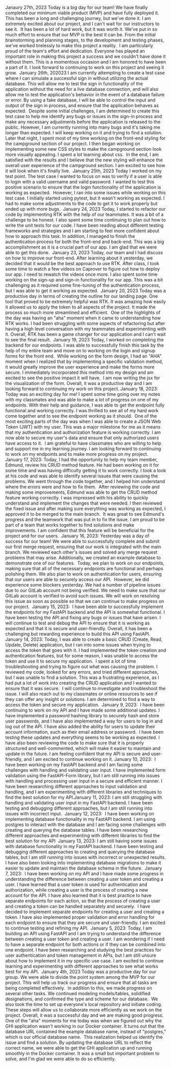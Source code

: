 Janaury 27th, 2023
Today is a big day for our team! We have finally completed our minimum viable product (MVP) and have fully deployed it. This has been a long and challenging journey, but we've done it. I am extremely excited about our project, and I can't wait for our instructors to see it.
​
It has been a lot of hard work, but it was worth it. We've put in so much effort to ensure that our MVP is the best it can be. From the initial brainstorming and planning stages, to the development and testing phases, we've worked tirelessly to make this project a reality.
​
I am particularly proud of the team's effort and dedication. Everyone has played an important role in making this project a success and we couldn't have done it without them.
This is a momentous occasion and I am honored to have been a part of it. I look forward to continuing to work on this project and seeing it grow.
​
January 26th, 202023
I am currently attempting to create a test case where I can simulate a successful sign in without utilizing the actual database. This will allow me to test the sign in functionality of the application without the need for a live database connection, and will also allow me to test the application's behavior in the event of a database failure or error. By using a fake database, I will be able to control the input and output of the sign in process, and ensure that the application behaves as expected.
​
Despite some initial challenges, I am determined to create this test case to help me identify any bugs or issues in the sign-in process and make any necessary adjustments before the application is released to the public. However, I am currently running into many bugs and it's taking me longer than expected. I will keep working on it and trying to find a solution.
​
Later that night, I spent most of my time working on the front-end styling for the campground section of our project.
I then began working on implementing some new CSS styles to make the campground section look more visually appealing.
I spent a lot learning about css.
​
In the end, I am satisfied with the results and I believe that the new styling will enhance the overall user experience of the campground section. I am excited to see how it will look when it's finally live.
​
January 25th, 2023
Today I worked on my test point. The test case I wanted to focus on was to verify if a user is able to login with a valid username and valid password. I wanted to test this positive scenario to ensure that the login functionality of the application is working as expected.
​
However, I ran into some issues while working on this test case. I initially started using pytest, but it wasn't working as expected. I had to make some adjustments to the code to get it to work properly but ended up with more bugs.
​
January 24, 2023
Today, I started to refactor our code by implementing RTK with the help of our teammates. It was a bit of a challenge to be honest.
I also spent some time continuing to plan out how to write the unit tests for our code. I have been reading about different testing frameworks and strategies and I am starting to feel more confident about how to approach this task.
In addition, I managed to finish the authentication process for both the front-end and back-end. This was a big accomplishment as it is a crucial part of our app. I am glad that we were able to get this done.
​
January 23, 2023
Today, our team and I had discuss on how to improve our front-end. After learning about it yesterday, we decided that it would be the best approach to use RTK.
After class, I took some time to watch a few videos on Caprover to figure out how to deploy our app. I need to rewatch the videos once more.
I also spent some time working on the sign-up and sign-in functionality for our app. This was a bit challenging as it required some fine-tuning of the authentication process, but I was able to get it working as expected.
​
January 20, 2023
Today was a productive day in terms of creating the outline for our landing page. One tool that proved to be extremely helpful was RTK. It was amazing how easily it allowed us to apply the token to all aspects of the project. It made the process so much more streamlined and efficient.
​
One of the highlights of the day was having an "aha" moment when it came to understanding how RTK works. I had been struggling with some aspects of refactoring but after having a high level conversation with my teammates and experimenting with it. Overall, RTK has been a game changer for our application and I can't wait to see the final result.
​
January 19, 2023
Today, I worked on completing the backend for our endpoints. I was able to successfully finish this task by the help of my entire team and move on to working on the login and signup forms for the front end.
​
While working on the form design, I had an "AHA" moment when I realized that by implementing a specific validation method, it would greatly improve the user experience and make the forms more secure. I immediately incorporated this method into my design and am excited to see the positive impact it will have.
​
I am now writing the jsx for the visualization of the form. Overall, it was a productive day and I am looking forward to continuing my work on this project.
​
January 18, 2023:
Today was an exciting day for me! I spent some time going over my notes with my classmates and was able to make a lot of progress on one of my endpoints. With their help and guidance, I was able to get the endpoint fully functional and working correctly. I was thrilled to see all of my hard work come together and to see the endpoint working as it should.
​
One of the most exciting parts of the day was when I was able to create a JSON Web Token (JWT) with my user. This was a major milestone for me as it means that my authentication and authorization feature is working correctly. I am now able to secure my user's data and ensure that only authorized users have access to it.
​
I am grateful to have classmates who are willing to help and support me in my learning journey. I am looking forward to continuing to work on my endpoints and to make more progress on my project.
​
January 17, 2023:
Today, I had the opportunity to help my team member, Edmund, review his CRUD method feature. He had been working on it for some time and was having difficulty getting it to work correctly. I took a look at his code and was able to identify several issues that were causing the problems. We went through the code together, and I helped him understand where the errors were and how to fix them.
​
After reviewing the code and making some improvements, Edmund was able to get the CRUD method feature working correctly. I was impressed with his ability to quickly understand and implement the changes that were needed. I then reviewed the fixed issue and after making sure everything was working as expected, I approved it to be merged to the main branch.
​
It was great to see Edmund's progress and the teamwork that was put in to fix the issue. I am proud to be part of a team that works together to find solutions and make improvements. I am confident that this feature will be beneficial for the project and for our users.
​
January 16, 2023:
Yesterday was a day of success for our team! We were able to successfully complete and submit our first merge request, ensuring that our work is integrated with the main branch. We reviewed each other's issues and solved any merge request problems that may arise. Additionally, we created an example database to demonstrate one of our features.
​
Today, we plan to work on our endpoints, making sure that all of the necessary endpoints are functional and perhaps polishing them. We also plan to work on authentication for users, ensuring that our users are able to securely access our API.
​
However, we did experience some blockers yesterday. We had a number of pipeline issues due to our GitLab account not being verified. We need to make sure that our GitLab account is verified to avoid such issues. We will work on resolving this issue as soon as possible so that we can continue to make progress on our project.
​
January 15, 2023:
​
I have been able to successfully implement the endpoints for my FastAPI backend and the API is somewhat functional. I have been testing the API and fixing any bugs or issues that have arisen. I will continue to test and debug the API to ensure that it is working as expected and that it is secure and user-friendly. Overall, it has been a challenging but rewarding experience to build this API using FastAPI.
​
January 14, 2023:
Today, I was able to create a basic CRUD (Create, Read, Update, Delete) application, but I ran into some issues when trying to access the token that goes with it. I had implemented the token creation and authentication features, but for some reason, I was unable to access the token and use it to secure my application.
​
I spent a lot of time troubleshooting and trying to figure out what was causing the problem. I reviewed my code, looked for any errors, and tried different approaches, but I was unable to find a solution. This was a frustrating experience, as I had put a lot of work into creating the CRUD application and I wanted to ensure that it was secure.
​
I will continue to investigate and troubleshoot the issue. I will also reach out to my classmates or online resources to see if they can offer any insight or solutions. I am determined to find a way to access the token and secure my application.
​
January 9, 2023:
​
I have been continuing to work on my API and I have made some additional updates. I have implemented a password hashing library to securely hash and store user passwords, and I have also implemented a way for users to log in and log out of the API. I have also added the ability for users to update their account information, such as their email address or password.
​
I have been testing these updates and everything seems to be working as expected. I have also been reviewing the code to make sure that it is properly structured and well-commented, which will make it easier to maintain and update in the future. I am feeling confident that my API is secure and user-friendly, and I am excited to continue working on it.
​
January 10, 2023:
​
I have been working on my FastAPI backend and I am facing some challenges with handling and validating user input. I have implemented form validation using the FastAPI-Form library, but I am still running into issues with handling and processing user input in a secure and efficient manner. I have been researching different approaches to input validation and handling, and I am experimenting with different libraries and techniques to find the best solution for my API.
​
January 11, 2023:
I am still struggling with handling and validating user input in my FastAPI backend. I have been testing and debugging different approaches, but I am still running into issues with incorrect input.
​
January 12, 2023:
​
I have been working on implementing database functionality in my FastAPI backend. I am using postgres to interact with the database and I am facing some challenges with creating and querying the database tables. I have been researching different approaches and experimenting with different libraries to find the best solution for my API
​
January 13, 2023:
I am still having some issues with database functionality in my FastAPI backend. I have been testing and debugging different approaches to creating and querying the database tables, but I am still running into issues with incorrect or unexpected results. I have also been looking into implementing database migrations to make it easier to update and maintain the database schema in the future.
​
January 7, 2023:
​
I have been working on my API and I have made some progress in understanding the difference between creating a user token and creating a user. I have learned that a user token is used for authentication and authorization, while creating a user is the process of creating a new account for the API. I have also learned that it is best practice to have separate endpoints for each action, so that the process of creating a user and creating a token can be handled separately and securely.
​
I have decided to implement separate endpoints for creating a user and creating a token. I have also implemented proper validation and error handling for each endpoint to ensure that they are secure and user-friendly. I am excited to continue testing and refining my API.
​
January 5, 2023:
Today, I am building an API using FastAPI and I am trying to understand the difference between creating a user token and creating a user. I am wondering if I need to have a separate endpoint for both actions or if they can be combined into one endpoint. I have been researching and studying the best practices for user authentication and token management in APIs, but I am still unsure about how to implement it in my specific use case. I am excited to continue learning and experimenting with different approaches to see what works best for my API.
​
January 4th, 2023
Today was a productive day for our group. We were able to divide the point system among the MVP for our project. This will help us track our progress and ensure that all tasks are being completed effectively.
​
In addition to this, we made progress on several other tasks. We continued modeling models/tables, solidified designations, and confirmed the type and scheme for our database.
​
We also took the time to set up everyone's local repository and initiate coding. These steps will allow us to collaborate more efficiently as we work on the project. Overall, it was a successful day and we are making good progress.
​
One of the "aha" moments for me today was when we figured out why the GHI application wasn't working in our Docker container. It turns out that the database URL contained the example database name, instead of "postgres," which is our official database name.
​
This realization helped us identify the issue and find a solution. By updating the database URL to reflect the correct name, we were able to get the GHI application up and running smoothly in the Docker container. It was a small but important problem to solve, and I'm glad we were able to do so efficiently.
